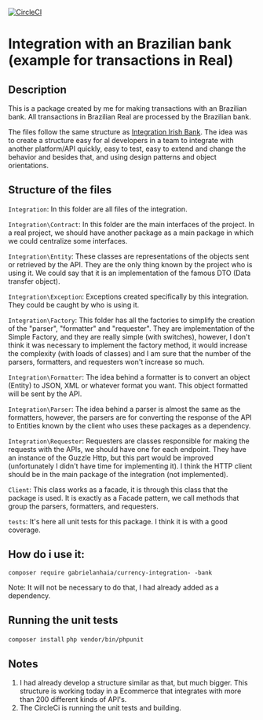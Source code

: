 [![CircleCI](https://circleci.com/gh/gabrielanhaia/currency-integration-irish-bank/tree/master.svg?style=svg)](https://circleci.com/gh/gabrielanhaia/currency-integration-irish-bank/tree/master)

# Integration with an Brazilian bank (example for transactions in Real)

## Description

This is a package created by me for making transactions with an Brazilian bank. All transactions in Brazilian Real are processed by the Brazilian bank.

The files follow the same structure as [Integration Irish Bank](https://github.com/gabrielanhaia/currency-integration-irish-bank). The idea was to create a structure easy for al developers in a team to integrate with another platform/API quickly, easy to test, easy to extend and change the behavior and besides that, and using design patterns and object orientations.

## Structure of the files

`Integration`: In this folder are all files of the integration.

`Integration\Contract`: In this folder are the main interfaces of the project. In a real project, we should have another package as a main package in which we could centralize some interfaces.

`Integration\Entity`: These classes are representations of the objects sent or retrieved by the API. They are the only thing known by the project who is using it. We could say that it is an implementation of the famous DTO (Data transfer object).

`Integration\Exception`: Exceptions created specifically by this integration. They could be caught by who is using it.

`Integration\Factory`: This folder has all the factories to simplify the creation of the "parser", "formatter" and "requester". They are implementation of the Simple Factory, and they are really simple (with switches), however, I don't think it was necessary to implement the factory method, it would increase the complexity (with loads of classes) and I am sure that the number of the parsers, formatters, and requesters won't increase so much.

`Integration\Formatter`: The idea behind a formatter is to convert an object (Entity) to JSON, XML or whatever format you want. This object formatted will be sent by the API.

`Integration\Parser`: The idea behind a parser is almost the same as the formatters, however, the parsers are for converting the response of the API to Entities known by the client who uses these packages as a dependency.

`Integration\Requester`: Requesters are classes responsible for making the requests with the APIs, we should have one for each endpoint. They have an instance of the Guzzle Http, but this part would be improved (unfortunately I didn't have time for implementing it). I think the HTTP client should be in the main package of the integration (not implemented).

`Client`: This class works as a facade, it is through this class that the package is used. It is exactly as a Facade pattern, we call methods that group the parsers, formatters, and requesters.

`tests`: It's here all unit tests for this package. I think it is with a good coverage.

## How do i use it:

`composer require gabrielanhaia/currency-integration-
-bank`

Note: It will not be necessary to do that, I had already added as a dependency.


## Running the unit tests

`composer install`
`php vendor/bin/phpunit`

## Notes

1. I had already develop a structure similar as that, but much bigger. This structure is working today in a Ecommerce that integrates with more than 200 different kinds of API's.
2. The CircleCi is running the unit tests and building.
